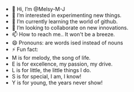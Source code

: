 - 👋 Hi, I’m @Melsy-M-J
- 👀 I’m interested in experimenting new things.
- 🌱 I’m currently learning the world of github.
- 💞️ I’m looking to collaborate on new innovations.
- 📫 How to reach me..   It won't be a breeze.
- 😄 Pronouns: are words ised instead of nouns
- ⚡ Fun fact:
- M is for melody, the song of life.
- E is for excellence, my passion, my drive.
- L is for little, the little things I do.
- S is for special, I am, I know!
- Y is for young, the years never show!

<!---
Melsy-M-J/Melsy-M-J is a ✨ special ✨ repository because its `README.md` (this file) appears on your GitHub profile.
You can click the Preview link to take a look at your changes.
--->
